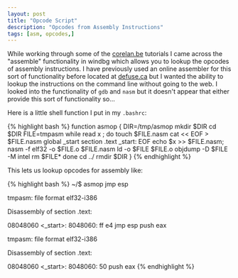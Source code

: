 ```yaml
---
layout: post
title: "Opcode Script"
description: "Opcodes from Assembly Instructions"
tags: [asm, opcodes,]
---
```


While working through some of the [corelan.be](https://www.corelan.be)
tutorials I came across the "assemble" functionality in windbg which
allows you to lookup the opcodes of assembly instructions. I have
previously used an online assembler for this sort of functionality
before located at
[defuse.ca](https://defuse.ca/online-x86-assembler.htm) but I wanted
the ability to lookup the instructions on the command line without
going to the web. I looked into the functionality of `gdb` and `nasm`
but it doesn't appear that either provide this sort of functionality
so...

Here is a little shell function I put in my `.bashrc`:

{% highlight bash %}
function asmop {
DIR=/tmp/asmop
mkdir $DIR
cd $DIR
FILE=tmpasm
while read x ; do
  touch $FILE.nasm
cat << EOF > $FILE.nasm
global _start
section .text
_start:
EOF
  echo $x >> $FILE.nasm;
  nasm -f elf32 -o $FILE.o $FILE.nasm
  ld -o $FILE $FILE.o
  objdump -D $FILE -M intel
  rm $FILE*
done
cd ../
rmdir $DIR
}
{% endhighlight %}


This lets us lookup opcodes for assembly like:

{% highlight bash %}
~/$ asmop
jmp esp

tmpasm:     file format elf32-i386


Disassembly of section .text:

08048060 <_start>:
 8048060:	ff e4                	jmp    esp
push eax

tmpasm:     file format elf32-i386


Disassembly of section .text:

08048060 <_start>:
 8048060:	50                   	push   eax
{% endhighlight %}

